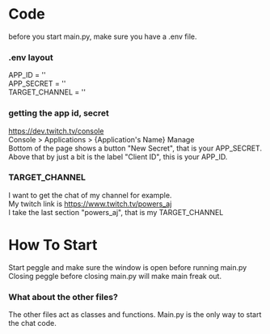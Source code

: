 # Code
before you start main.py, make sure you have a .env file.

### .env layout
APP_ID = '' \
APP_SECRET = '' \
TARGET_CHANNEL = ''

### getting the app id, secret
https://dev.twitch.tv/console \
Console > Applications > {Application's Name} Manage \
Bottom of the page shows a button "New Secret", that is your APP_SECRET.
Above that by just a bit is the label "Client ID", this is your APP_ID.

### TARGET_CHANNEL
I want to get the chat of my channel for example. \
My twitch link is https://www.twitch.tv/powers_aj \
I take the last section "powers_aj", that is my TARGET_CHANNEL

# How To Start
Start peggle and make sure the window is open before running main.py \
Closing peggle before closing main.py will make main freak out.

### What about the other files?
The other files act as classes and functions. Main.py is the only way to start the chat code.